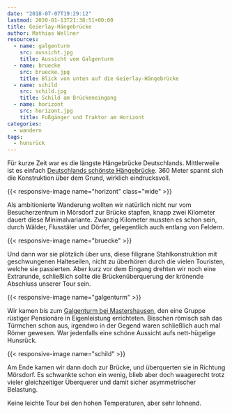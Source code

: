 ```yaml
---
date: "2018-07-07T19:29:12"
lastmod: 2020-01-13T21:38:51+00:00
title: Geierlay-Hängebrücke
author: Mathias Wellner
resources:
  - name: galgenturm
    src: aussicht.jpg
    title: Aussicht vom Galgenturm
  - name: bruecke
    src: bruecke.jpg
    title: Blick von unten auf die Geierlay-Hängebrücke
  - name: schild
    src: schild.jpg
    title: Schild am Brückeneingang
  - name: horizont
    src: horizont.jpg
    title: Fußgänger und Traktor am Horizont
categories:
  - wandern
tags:
  - hunsrück
---
```

Für kurze Zeit war es die längste Hängebrücke Deutschlands. Mittlerweile ist es einfach [Deutschlands schönste Hängebrücke](http://www.geierlay.de/). 360 Meter spannt sich die Konstruktion über dem Grund, wirklich eindrucksvoll. 

<!--more-->

{{< responsive-image name="horizont" class="wide" >}}

Als ambitionierte Wanderung wollten wir natürlich nicht nur vom Besucherzentrum in Mörsdorf zur Brücke stapfen, knapp zwei Kilometer dauert diese Minimalvariante. Zwanzig Kilometer mussten es schon sein, durch Wälder, Flusstäler und Dörfer, gelegentlich auch entlang von Feldern. 

{{< responsive-image name="bruecke" >}}

Und dann war sie plötzlich über uns, diese filigrane Stahlkonstruktion mit geschwungenen Halteseilen, nicht zu überhören durch die vielen Touristen, welche sie passierten. Aber kurz vor dem Eingang drehten wir noch eine Extrarunde, schließlich sollte die Brückenüberquerung der krönende Abschluss unserer Tour sein. 

{{< responsive-image name="galgenturm" >}}

Wir kamen bis zum [Galgenturm bei Mastershausen](https://de.wikipedia.org/wiki/Mastershausen#Galgenturm), den eine Gruppe rüstiger Pensionäre in Eigenleistung errichteten. Bisschen römisch sah das Türmchen schon aus, irgendwo in der Gegend waren schließlich auch mal Römer gewesen. War jedenfalls eine schöne Aussicht aufs nett-hügelige Hunsrück. 

{{< responsive-image name="schild" >}}

Am Ende kamen wir dann doch zur Brücke, und überquerten sie in Richtung Mörsdorf. Es schwankte schon ein wenig, blieb aber doch waagerecht trotz vieler gleichzeitiger Überquerer und damit sicher asymmetrischer Belastung. 

Keine leichte Tour bei den hohen Temperaturen, aber sehr lohnend.
